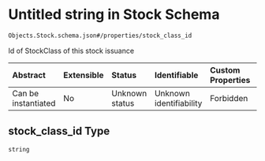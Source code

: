 # Untitled string in Stock Schema

```txt
Objects.Stock.schema.json#/properties/stock_class_id
```

Id of StockClass of this stock issuance

| Abstract            | Extensible | Status         | Identifiable            | Custom Properties | Additional Properties | Access Restrictions | Defined In                                                                |
| :------------------ | :--------- | :------------- | :---------------------- | :---------------- | :-------------------- | :------------------ | :------------------------------------------------------------------------ |
| Can be instantiated | No         | Unknown status | Unknown identifiability | Forbidden         | Allowed               | none                | [Stock.schema.json*](../objects/Stock.schema.json "open original schema") |

## stock_class_id Type

`string`
